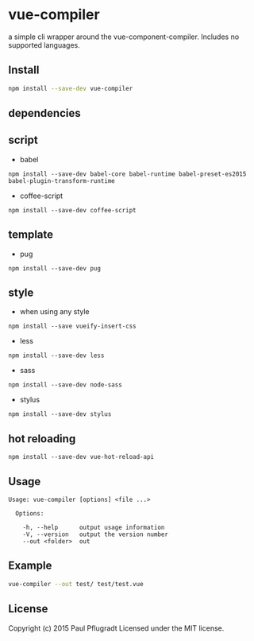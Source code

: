 # vue-compiler

a simple cli wrapper around the vue-component-compiler.
Includes no supported languages.

## Install

```sh
npm install --save-dev vue-compiler

```
## dependencies
script
---
-  babel
```
npm install --save-dev babel-core babel-runtime babel-preset-es2015 babel-plugin-transform-runtime
```   
-  coffee-script
```
npm install --save-dev coffee-script
```

template
---
- pug
```
npm install --save-dev pug
```

style
---
- when using any style
```
npm install --save vueify-insert-css
```
- less
```
npm install --save-dev less
```
- sass
```
npm install --save-dev node-sass
```
- stylus
```
npm install --save-dev stylus
```

hot reloading
---
```
npm install --save-dev vue-hot-reload-api
```


## Usage

```
Usage: vue-compiler [options] <file ...>

  Options:

    -h, --help      output usage information
    -V, --version   output the version number
    --out <folder>  out

```

## Example

```sh
vue-compiler --out test/ test/test.vue
```

## License
Copyright (c) 2015 Paul Pflugradt
Licensed under the MIT license.
